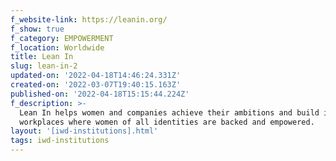```yaml
---
f_website-link: https://leanin.org/
f_show: true
f_category: EMPOWERMENT
f_location: Worldwide
title: Lean In
slug: lean-in-2
updated-on: '2022-04-18T14:46:24.331Z'
created-on: '2022-03-07T19:40:15.163Z'
published-on: '2022-04-18T15:15:44.224Z'
f_description: >-
  Lean In helps women and companies achieve their ambitions and build inclusive
  workplaces where women of all identities are backed and empowered.
layout: '[iwd-institutions].html'
tags: iwd-institutions
---
```



